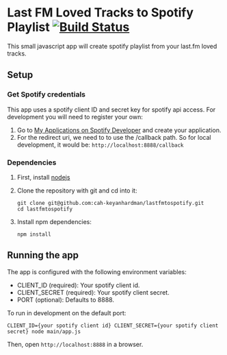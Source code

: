 # Last FM Loved Tracks to Spotify Playlist   [![Build Status](https://travis-ci.org/cah-keyanhardman/lastfmtospotify.svg?branch=master)](https://travis-ci.org/cah-keyanhardman/lastfmtospotify)

This small javascript app will create spotify playlist from your last.fm loved tracks.

## Setup

### Get Spotify credentials
This app uses a spotify client ID and secret key for spotify api access. For development you will need to register your own:

1. Go to [My Applications on Spotify Developer](https://developer.spotify.com/my-applications) and create your application.
1. For the redirect uri, we need to to use the /callback path. So for local development, it would be: ```http://localhost:8888/callback```

### Dependencies

1. First, install [nodejs](https://nodejs.org/en/)
1. Clone the repository with git and cd into it:

    ```
    git clone git@github.com:cah-keyanhardman/lastfmtospotify.git
    cd lastfmtospotify
    ```

1. Install npm dependencies:

    ```
    npm install
    ```

## Running the app

The app is configured with the following environment variables:

* CLIENT_ID (required): Your spotify client id.
* CLIENT_SECRET (required): Your spotify client secret.
* PORT (optional): Defaults to 8888.

To run in development on the default port:

```
CLIENT_ID={your spotify client id} CLIENT_SECRET={your spotify client secret} node main/app.js
```

Then, open `http://localhost:8888` in a browser.
